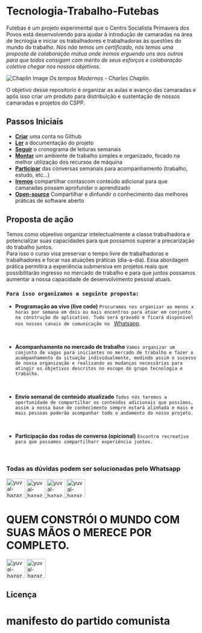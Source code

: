# Tecnologia-Trabalho-Futebas 

Futebas é um projeto experimental que o Centro Socialista Primavera dos Povos está desenvolvendo para ajudar à introdução de camaradas na área de tecnlogia e iniciar  os trabalhadores e trabalhadoras às questões do mundo 
do trabalho. 
*Nós não temos um certificado, nós temos uma proposta de colaboração mútua onde iremos erguendo uns aos outros para que todos consigam com mérito de seus esforços e colaboração coletiva chegar nos nossos objetivos.*


![Chaplin Image](https://cdn.goconqr.com/uploads/media/image/12347159/desktop_bdfb79c3-cba6-42c8-b1e4-96d33826c8cb.jpg)
*Os tempos Modernos - Charles Chaplin.*

O objetivo desse repositorio é organizar as aulas e avanço das camaradas e após isso criar um produto para distribuição e sustentação de nossos camaradas e projetos do CSPP.

## Passos Iniciais

- **[Criar](https://docs.github.com/pt/get-started/onboarding/getting-started-with-your-github-account)** uma conta no Github
- **[Ler](/docs/)** a documentação do projeto
- **[Seguir](/cronograma/)** o cronograma de leituras semanais
- **[Montar](/docs/)** um ambiente de trabalho simples e organizado, focado na melhor utilização dos recursos de máquina
- **[Participar](/docs/)** das conversas semanais para acompanhamento (trabalho, estudo, etc...)
- **[Iremos](udemy.com)**  compartilhar contascom conteúdo adicional para que camaradas possam aprofundar o aprendizado
- **[Open-source]()**  Compartilhar e dinfundir o conhecimento das melhores práticas de software aberto


## Proposta de ação
Temos como objeetivo organizar intelectualmente a classe trabalhadora e potencializar suas capacidades para que possamos superar a precarização do trabalho juntos. </br> Para isso o curso visa preservar o tempo livre de trabalhadoras e trabalhadores e focar nas atuações práticas (dia-a-dia). Essa abordagem prática permitira a experiência submersiva em projetos reais que possibilitarão ingresso no mercado de trabalho e para que juntos possamos aumentar a nossa capacidade de desenvolvimento pessoal atuais. 


### `Para isso organizamos a seguinte proposta:`

- **Programação ao vivo (live code)**
`Procuramos nos organizar ao menos x horas por semana em dois ou mais encontros para atuar em conjunto na construção do aplicativo. Tudo será gravado e ficará disponivel nos nossos canais de comunicação no ` [Whatsapp]("https://chat.whatsapp.com/B9DWKTSq6JJBNI3fgk73Nn").
</br>

- **Acompanhamento no mercado de trabalho**
`Vamos organizar um conjunto de vagas para iniciantes no mercado de trabalho e fazer o acompanhamento da situação individualmente, medindo assim o sucesso de nossa organização e realizando as mudanças necessárias para atingir os objetivos descritos no escopo do grupo tecnologia e trabalho. `
</br>

- **Envio semanal de conteúdo atualizado**
`Todos nós teremos a oportunidade de compartilhar os conteúdos adicionais que possímos, assim a nossa base de conhecimento sempre estará alinhada e mais e mais pessoas poderão acompanhar todo o andamento do nosso projeto.`
</br>

- **Participação das rodas de conversa (opicional)**
`Encontro recreativo para que possamos compartilharr experiência juntos. `
</br>



### Todas as dúvidas podem ser solucionadas pelo Whatsapp

<a href="https://chat.whatsapp.com/B9DWKTSq6JJBNI3fgk73Nn">
<img src="https://criar.wa.link/static/WhatsApp-0e878a0fa68c61b06e781cee2e6bc71f.svg" title="yuval-hazaz" width="50" height="50">
</a>

<a href="https://t.me/csprimaveradospovos" style="background-image: url(https://telegram.org/img/apple-touch-icon.png)"  width="49" height="49">
<img src="https://telegram.org/img/apple-touch-icon.png" title="yuval-hazaz" width="49" height="49">
</a>

<a href="https://instagram.com/csprimaveradospovos">
<img src="https://static.cdninstagram.com/rsrc.php/v3/yI/r/VsNE-OHk_8a.png" title="yuval-hazaz" width="49" height="49">
</a>
<a href="https://csprimaveradospovos.github.io">
<img src="https://avatars.githubusercontent.com/u/88791166?s=48&v=4" title="yuval-hazaz" width="49" height="49">
</a>



# QUEM CONSTRÓI O MUNDO COM SUAS MÃOS O MERECE POR COMPLETO.

[//]: contributor-faces
<a href="https://github.com/guineitor"><img src="https://avatars.githubusercontent.com/u/5486512?v=4" title="yuval-hazaz" width="50" height="50"></a>
<a href="https://github.com/gitzacca"><img src="https://avatars.githubusercontent.com/u/5587184?v=4" title="yuval-hazaz" width="50" height="50"></a>

[//]: contributor-faces




## Licença
# manifesto do partido comunista